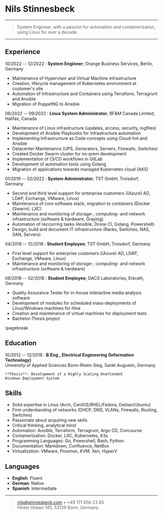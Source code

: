 Nils Stinnesbeck
============

----
 
> System Engineer, with a passion for automation and containerization, using Linux for over a decade.
 
----

Experience
----------

10/2022 -- 12/2022
:  **System Engineer**; Orange Business Services, Berlin, Germany

* Maintenance of Hypervisor and Virtual Machine infrastructure
* Creation, lifecycle management of Kubernetes environment at customer's site
* Automation of Infrastructure and Containers using Terraform, Terragrunt and Ansible
* Migration of PuppetNG to Ansible

06/2022 -- 09/2022
:   **Linux System Administrator**; BF&M Canada Limited, Halifax, Canada

* Maintenance of Linux infrastructure (updates, access, security, logfiles)
* Development of Ansible Playbooks for infrastructure automation
* Implementing Infrastructure as Code concepts using Cloud-Init and Ansible
* Datacenter Maintenance (UPS, Generators, Servers, Firewalls, Switches)
* Created Docker Swarm cluster for on-prem development
* Implementation of CI/CD workflows in GitLab
* Development of automation tools using Golang
* Migration of applications towards managed Kubernetes cloud (AKS)

01/2019 -- 02/2022
:   **System Administrator**; TST GmbH, Troisdorf, Germany

* Second and third level support for enterprise customers ((Azure) AD, LDAP, Exchange, VMware, Linux)
* Maintenance of core software stack, migration to containers (Docker (Swarm), LXC)
* Maintenance and monitoring of storage-, computing- and network infrastructure (software & hardware, Graylog)
* Automation of reccurring tasks (Ansible, Drone CI, Golang, Powershell)
* Design, build and document IT infrastructure (Racks, Switches, NAS, SAN, Servers)

04/2018 -- 12/2018
:   **Student Employee**; TST GmbH, Troisdorf, Germany

* First level support for enterprise customers ((Azure) AD, LDAP, Exchange, VMware, Linux)
* Maintenance and monitoring of storage-, computing- and network infrastructure (software & hardware)

08/2016 -- 02/2018
:   **Student Employee**; DACS Laboratories, Erkrath, Germany

* Quality Assurance Tester for in-house interactive media analysis software
* Development of modules for scheduled mass-deployments of Linux/Windows machines for Hive
* Creation and maintenance of virtual machines for deployment tests
* Bachelor-Thesis project

\pagebreak

Education
---------

10/2012 -- 12/2018
:   **B.Eng., Electrical Engineering (Information Technology)**\
University of Applied Sciences Bonn-Rhein-Sieg, Sankt Augustin, Germany

    **Thesis**: Development of a Highly Scaling Unattended
    Windows Deployment System


Skills
--------------------

* Solid expertise in Linux (Arch, CentOS/RHEL/Fedora, Debian/Ubuntu)
* Firm understanding of networks (DHCP, DNS, VLANs, Firewalls, Routing, Switches)
* Passionate about acquiring new skills
* Critical thinking, analytical mind
* Automation: Ansible, Terraform, Terragrunt, Argo CD, Concourse
* Containerization: Docker, LXC, Kubernetes, K3s
* Programming Languages: Go, Powershell, Bash, Python
* Documentation: Markdown, Confluence, NetBox
* Virtualization: VMware, Proxmox, KVM, Xen, HyperV

Languages
----------------------------------------

* **English**: Fluent
* **German**: Native
* **Spanish**: Intermediate

----

> <nils@stinnesbeck.com> • +49 171 656 23 65\
> Hinter Hoben 145, 53129 Bonn, Germany

